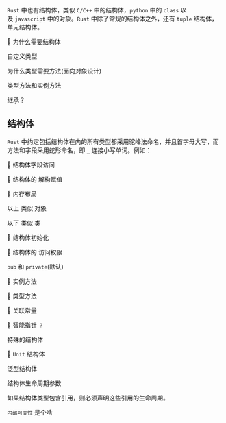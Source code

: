 
`Rust` 中也有结构体，类似 `C/C++` 中的结构体，`python` 中的 `class` 以及 `javascript` 中的对象。`Rust` 中除了常规的结构体之外，还有 `tuple` 结构体，单元结构体。


🤔 为什么需要结构体

自定义类型

为什么类型需要方法(面向对象设计)

类型方法和实例方法

继承？

## 结构体

`Rust` 中约定包括结构体在内的所有类型都采用驼峰法命名，并且首字母大写，而方法和字段采用蛇形命名，即 `_` 连接小写单词。例如：

🤔 结构体字段访问



🤔 结构体的 解构赋值 

🤔  内存布局

以上 类似 对象

以下 类似 类


🤔 结构体初始化

🤔 结构体的 访问权限

`pub` 和 `private`(默认)

🤔  实例方法

🤔  类型方法

🤔  关联常量

🤔 智能指针 `？`


特殊的结构体

🤔  `Unit` 结构体

泛型结构体


结构体生命周期参数

如果结构体类型包含引用，则必须声明这些引用的生命周期。

`内部可变性` 是个啥



